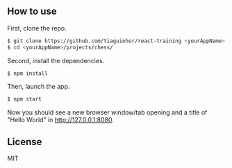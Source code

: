 ## How to use

First, clone the repo.

```bash
$ git clone https://github.com/tiaguinhor/react-training <yourAppName>
$ cd <yourAppName>/projects/chess/
```

Second, install the dependencies.

```bash
$ npm install
```

Then, launch the app.

```bash
$ npm start
```

Now you should see a new browser window/tab opening and a title of "Hello World" in http://127.0.0.1:8080.

## License

MIT
